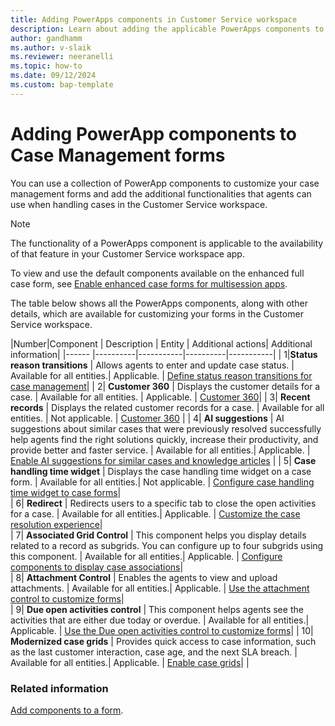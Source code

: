 ```yaml
---
title: Adding PowerApps components in Customer Service workspace 
description: Learn about adding the applicable PowerApps components to Case Management forms.
author: gandhamm 
ms.author: v-slaik
ms.reviewer: neeranelli 
ms.topic: how-to 
ms.date: 09/12/2024
ms.custom: bap-template 
---
```


# Adding PowerApp components to Case Management forms

You can use a collection of PowerApp components to customize your case management forms and add the additional functionalities that agents can use when handling cases in the Customer Service workspace.

> [!NOTE]
> The functionality of a PowerApps component is applicable to the availability of that feature in your Customer Service workspace app.

To view and use the default components available on the enhanced full case form, see [Enable enhanced case forms for multisession apps](case-enh-config.md).

The table below shows all the PowerApps components, along with other details, which are available for customizing your forms in the Customer Service workspace.

|Number|Component   | Description   | Entity   |  Additional actions| Additional information|
|------ |----------|-----------|----------|-----------|
| 1|**Status reason transitions** | Allows agents to enter and update case status. | Available for all entities.| Applicable. | [Define status reason transitions for case management](define-status-reason-transitions-case-management.md)|
| 2| **Customer 360** | Displays the customer details for a case. | Available for all entities. | Applicable. | [Customer 360](add-display-components-to-case-form.md)| 
| 3| **Recent records** |  Displays the related customer records for a case. | Available for all entities. | Not applicable. | [Customer 360](add-display-components-to-case-form.md) |
| 4| **AI suggestions** |  AI suggestions about similar cases that were previously resolved successfully help agents find the right solutions quickly, increase their productivity, and provide better and faster service. | Available for all entities.| Applicable. | [Enable AI suggestions for similar cases and knowledge articles](csw-enable-ai-suggested-cases-knowledge-articles.md) |
| 5| **Case handling time widget** | Displays the case handling time widget on a case form. | Available for all entities.| Not applicable. | [Configure case handling time widget to case forms](add-case-handling-time.md)|  
| 6| **Redirect** | Redirects users to a specific tab to close the open activities for a case. | Available for all entities.| Applicable. | [Customize the case resolution experience](add-enhanced-case-management.md)|   
| 7| **Associated Grid Control** | This component helps you display details related to a record as subgrids. You can configure up to four subgrids using this component. | Available for all entities.| Applicable. | [Configure components to display case associations](add-associated-grid-control.md)|  
| 8| **Attachment Control** | Enables the agents to view and upload attachments. | Available for all entities.| Applicable. | [Use the attachment control to customize forms](add-attachment-control.md)|  
| 9| **Due open activities control** | This component helps agents see the activities that are either due today or overdue. | Available for all entities.| Applicable. | [Use the Due open activities control to customize forms](add-due-open-activities.md)|
| 10| **Modernized case grids** | Provides quick access to case information, such as the last customer interaction, case age, and the next SLA breach. | Available for all entities.| Applicable. | [Enable case grids](enable-case-grids.md)| |


### Related information

[Add components to a form](/power-apps/maker/model-driven-apps/add-move-configure-or-delete-components-on-form).